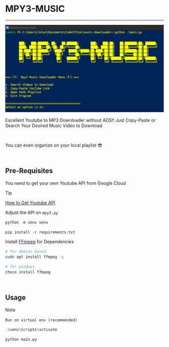 
# MPY3-MUSIC
---
![](preview.png)

Excellent Youtube to MP3 Downloader without ADS!! 
Just Copy-Paste or Search Your Desired Music Video to Download

<br />

You can even organize on your local playlist 😎

<br />

## Pre-Requisites

You need to get your own Youtube API from Google Cloud

> [!tip]
> [How to Get Youtube API](https://www.youtube.com/watch?v=LLAZUTbc97I) 

Adjust the API on `mpy3.py`

```python
python -m venv venv
```

```python
pip install -r requirements.txt
```

Install [FFmpeg](https://www.ffmpeg.org/download.html) for Dependencies

```bash
# for debian based
sudo apt install ffmpeg -y
```

```powershell
# for windows
choco install ffmpeg
``` 

<br />

## Usage

> [!note]
> `Run on virtual env (recommended)`

```bash
.\venv\Scripts\activate
```

```python
python main.py
```


